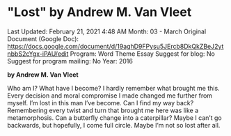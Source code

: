 # "Lost" by Andrew M. Van Vleet

Last Updated: February 21, 2021 4:48 AM
Month: 03 - March
Original Document (Google Doc): https://docs.google.com/document/d/19aghD9FPysu5JErcb8DkQkZBeJ2ytnbbS2cYgx-iPAU/edit
Program: Word Theme Essay
Suggest for blog: No
Suggest for program mailing: No
Year: 2016

**by Andrew M. Van Vleet**

Who am I? What have I become? I hardly remember what brought me this. Every decision and moral compromise I made changed me further from myself. I’m lost in this man I’ve become. Can I find my way back? Remembering every twist and turn that brought me here was like a metamorphosis. Can a butterfly change into a caterpillar? Maybe I can’t go backwards, but hopefully, I come full circle. Maybe I’m not so lost after all.